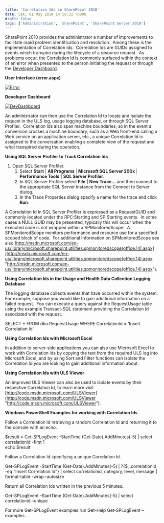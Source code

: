 ```yaml
---
title: 'Correlation Ids in SharePoint 2010'
date: Sat, 01 May 2010 14:58:31 +0000
draft: false
tags: ['Administration', 'SharePoint', 'SharePoint Server 2010']
---
```


SharePoint 2010 provides the administrator a number of improvements to facilitate rapid problem identification and resolution.  Among these is the implementation of Correlation Ids.  Correlation Ids are GUIDs assigned to events which transpire during the lifecycle of a resource request.  As problems occur, the Correlation Id is commonly surfaced within the context of an error when presented to the person initiating the request or through the [Developer Dashboard](http://blogs.technet.com/wbaer/archive/2009/11/21/welcome-to-the-developer-dashboard.aspx).

**User Interface (error.aspx)**

[![Error](https://msdnshared.blob.core.windows.net/media/TNBlogsFS/BlogFileStorage/blogs_technet/wbaer/WindowsLiveWriter/CorrelationIdsinSharePoint2010_B4AB/Error_thumb.png "Error")](https://msdnshared.blob.core.windows.net/media/TNBlogsFS/BlogFileStorage/blogs_technet/wbaer/WindowsLiveWriter/CorrelationIdsinSharePoint2010_B4AB/Error_2.png)

**Developer Dashboard**

[![DevDashboard](https://msdnshared.blob.core.windows.net/media/TNBlogsFS/BlogFileStorage/blogs_technet/wbaer/WindowsLiveWriter/CorrelationIdsinSharePoint2010_B4AB/DevDashboard_thumb.png "DevDashboard")](https://msdnshared.blob.core.windows.net/media/TNBlogsFS/BlogFileStorage/blogs_technet/wbaer/WindowsLiveWriter/CorrelationIdsinSharePoint2010_B4AB/DevDashboard_2.png)

An administrator can then use the Correlation Id to locate and isolate the request in the ULS log, usage logging database, or through SQL Server Profiler.  Correlation Ids also span machine boundaries, so in the event a conversion crosses a machine boundary, such as a Web front-end calling a Web service on an application server, etc., a unique Correlation Id is assigned to the conversation enabling a complete view of the request and what transpired during the operation.

**Using SQL Server Profiler to Track Correlation Ids**

1.  Open SQL Server Profiler.
    1.  Select **Start** | **All Programs** | **Microsoft SQL Server 200x** | **Performance Tools** | **SQL Server Profiler**.
    2.  In SQL Server Profiler select **File** | **New Trace...** and then connect to the appropriate SQL Server instance from the Connect to Server dialog.
    3.  In the Trace Properties dialog specify a name for the trace and click **Run**.

A Correlation Id in SQL Server Profiler is expressed as a RequestGUID and commonly located under the RPC:Starting and SP:Starting events.  In some cases a NULL GUID may be presented, typically this will occur when the executed code is not wrapped within a SPMonitoredScope.  A SPMonitoredScope monitors performance and resource use for a specified scoped block of code.  For additional information on SPMonitoredScope see also [http://msdn.microsoft.com/en-us/library/microsoft.sharepoint.utilities.spmonitoredscope(office.14).aspx](http://msdn.microsoft.com/en-us/library/microsoft.sharepoint.utilities.spmonitoredscope(office.14).aspx "http://msdn.microsoft.com/en-us/library/microsoft.sharepoint.utilities.spmonitoredscope(office.14).aspx").

**Using Correlation Ids in the Usage and Health Data Collection Logging Database**

The logging database collects events that have occurred within the system.  For example, suppose you would like to gain additional information on a failed request.  You can execute a query against the RequestUsage table using the example Transact-SQL statement providing the Correlation Id associated with the request.

SELECT \* FROM dbo.RequestUsage WHERE CorrelationId = ‘Insert Correlation Id'

**Using Correlation Ids with Microsoft Excel**

In addition to server-side applications you can also use Microsoft Excel to work with Correlation Ids by copying the text from the required ULS log into Microsoft Excel, and by using Sort and Filter functions can isolate the Correlation Id you are looking to gain additional information about.

**Using Correlation Ids with ULS Viewer**

An improved ULS Viewer can also be used to isolate events by their respective Correlation Id, to learn more visit [http://code.msdn.microsoft.com/ULSViewer](http://code.msdn.microsoft.com/ULSViewer "http://code.msdn.microsoft.com/ULSViewer").

**Windows PowerShell Examples for working with Correlation Ids**

Follow a Correlation Id retrieving a random Correlation Id and returning it to the console with an echo.

$result = Get-SPLogEvent -StartTime (Get-Date).AddMinutes(-5) | select correlationid -first 1  
echo $result

Follow a Correlation Id specifying a unique Correlation Id.

Get-SPLogEvent -StartTime (Get-Date).AddMinutes(-5) | ?{$\_.correlationid -eq “Insert Correlation Id”} | select correlationid, category, level, message | format-table -wrap –autosize

Return all Correlation Ids written in the previous 5 minutes.

Get-SPLogEvent -StartTime (Get-Date).AddMinutes(-5) | select correlationid –unique

For more Get-SPLogEvent examples run Get-Help Get-SPLogEvent –examples.